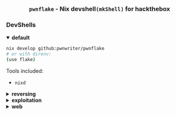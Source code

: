 <h3 align="center"><strong><code>pwnflake</code></strong> - Nix devshell<code>(mkShell)</code> for hackthebox</h3>

### DevShells

<details open>
<summary><strong>default</strong></summary>

```bash
nix develop github:pwnwriter/pwnflake
# or with direnv:
(use flake)
````

Tools included:

* `nixd`

</details>

<details>
<summary><strong>reversing</strong></summary>

```nix develop .#reversing```

Tools included:

* `ghidra`
* `radare2`
* `cutter`

</details>

<details>
<summary><strong>exploitation</strong></summary>

```nix develop .#exploitation```

Tools included:

* `gdb`
* `pwntools`

</details>

<details>
<summary><strong>web</strong></summary>

```nix develop .#web```

Tools included:

* `burpsuite`
* `zap`
* `sqlmap`

</details>
